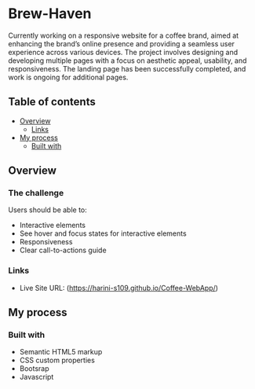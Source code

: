 # Brew-Haven
Currently working on a responsive website for a coffee brand, aimed at enhancing the brand’s online presence and providing a seamless user experience across various devices. The project involves designing and developing multiple pages with a focus on aesthetic appeal, usability, and responsiveness. The landing page has been successfully completed, and work is ongoing for additional pages. 

## Table of contents

- [Overview](#overview)
  - [Links](#links)
- [My process](#my-process)
  - [Built with](#built-with)


## Overview

### The challenge

Users should be able to:

- Interactive elements
- See hover and focus states for interactive elements
- Responsiveness
- Clear call-to-actions guide 

### Links

- Live Site URL:  (https://harini-s109.github.io/Coffee-WebApp/)

## My process

### Built with

- Semantic HTML5 markup
- CSS custom properties
- Bootsrap
- Javascript
  
